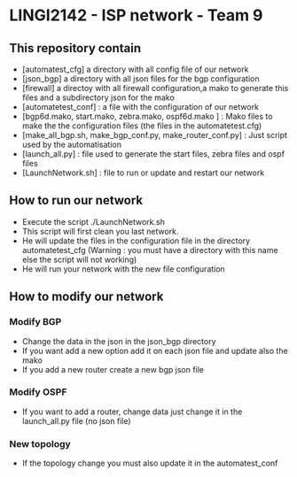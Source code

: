 # LINGI2142 - ISP network - Team 9
## This repository contain
* [automatest_cfg] a directory with all config file of our network
* [json_bgp] a directory with all json files for the bgp configuration
* [firewall] a directoy with all firewall configuration,a mako to generate this files and a subdirectory json for the mako
* [automatetest_conf] : a file with the configuration of our network
* [bgp6d.mako, start.mako, zebra.mako, ospf6d.mako ] : Mako files to make the the configuration files (the files in the automatetest.cfg)
* [make_all_bgp.sh, make_bgp_conf.py, make_router_conf.py] : Just script used by the automatisation
* [launch_all.py] : file used to generate the start files, zebra files and ospf files
* [LaunchNetwork.sh] : file to run or update and restart our network

## How to run our network
* Execute the script ./LaunchNetwork.sh
* This script will first clean you last network.
* He will update the files in the configuration file in the directory automatetest_cfg (Warning : you must have a directory with this name else the script will not working)
* He will run your network with the new file configuration

## How to modify our network 
### Modify BGP
* Change the data in the json in the json_bgp directory
* If you want add a new option add it on each json file and update also the mako
* If you add a new router create a new bgp json file
### Modify OSPF
* If you want to add a router, change data just change it in the launch_all.py file (no json file)
### New topology
* If the topology change you must also update it in the automatest_conf
